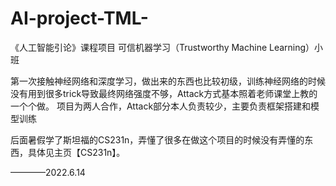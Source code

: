 # AI-project-TML-

《人工智能引论》课程项目
可信机器学习（Trustworthy Machine Learning）小班

第一次接触神经网络和深度学习，做出来的东西也比较初级，训练神经网络的时候没有用到很多trick导致最终网络强度不够，Attack方式基本照着老师课堂上教的一个个做。
项目为两人合作，Attack部分本人负责较少，主要负责框架搭建和模型训练

后面暑假学了斯坦福的CS231n，弄懂了很多在做这个项目的时候没有弄懂的东西，具体见主页【CS231n】。

————2022.6.14
